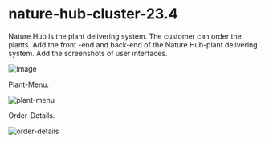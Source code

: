 # nature-hub-cluster-23.4

Nature Hub is the plant delivering system.
The customer can order the plants.
Add the front -end and back-end of the Nature Hub-plant delivering system.
Add the screenshots of user interfaces.



![image](https://github.com/Cluster-23-4/nature-hub-cluster-23.4/assets/90669641/51b4492b-2c19-4ab8-97a0-47dcf799a066)

Plant-Menu.


![plant-menu](https://github.com/Cluster-23-4/nature-hub-cluster-23.4/assets/140537943/9bad7a09-c94f-4653-a8ca-5610dfe832d6)


Order-Details.


![order-details](https://github.com/Cluster-23-4/nature-hub-cluster-23.4/assets/140537943/a3252cc4-61ec-48a3-a7fd-c10b0310b3e4)
